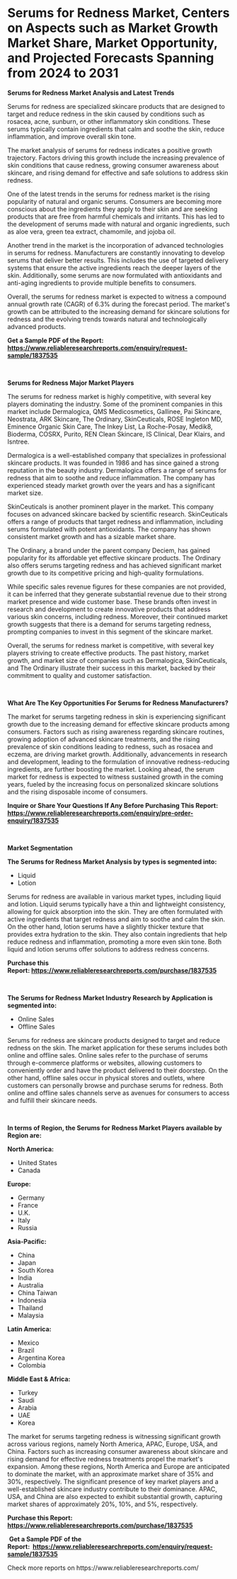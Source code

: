 <p><h1>Serums for Redness Market, Centers on Aspects such as Market Growth Market Share, Market Opportunity, and Projected Forecasts Spanning from 2024 to 2031</h1></p><p><strong>Serums for Redness Market Analysis and Latest Trends</strong></p>
<p><p>Serums for redness are specialized skincare products that are designed to target and reduce redness in the skin caused by conditions such as rosacea, acne, sunburn, or other inflammatory skin conditions. These serums typically contain ingredients that calm and soothe the skin, reduce inflammation, and improve overall skin tone.</p><p>The market analysis of serums for redness indicates a positive growth trajectory. Factors driving this growth include the increasing prevalence of skin conditions that cause redness, growing consumer awareness about skincare, and rising demand for effective and safe solutions to address skin redness.</p><p>One of the latest trends in the serums for redness market is the rising popularity of natural and organic serums. Consumers are becoming more conscious about the ingredients they apply to their skin and are seeking products that are free from harmful chemicals and irritants. This has led to the development of serums made with natural and organic ingredients, such as aloe vera, green tea extract, chamomile, and jojoba oil.</p><p>Another trend in the market is the incorporation of advanced technologies in serums for redness. Manufacturers are constantly innovating to develop serums that deliver better results. This includes the use of targeted delivery systems that ensure the active ingredients reach the deeper layers of the skin. Additionally, some serums are now formulated with antioxidants and anti-aging ingredients to provide multiple benefits to consumers.</p><p>Overall, the serums for redness market is expected to witness a compound annual growth rate (CAGR) of 6.3% during the forecast period. The market's growth can be attributed to the increasing demand for skincare solutions for redness and the evolving trends towards natural and technologically advanced products.</p></p>
<p><strong>Get a Sample PDF of the Report:&nbsp; <a href="https://www.reliableresearchreports.com/enquiry/request-sample/1837535">https://www.reliableresearchreports.com/enquiry/request-sample/1837535</a></strong></p>
<p>&nbsp;</p>
<p><strong>Serums for Redness Major Market Players</strong></p>
<p><p>The serums for redness market is highly competitive, with several key players dominating the industry. Some of the prominent companies in this market include Dermalogica, QMS Medicosmetics, Gallinee, Pai Skincare, Neostrata, ARK Skincare, The Ordinary, SkinCeuticals, ROSE Ingleton MD, Eminence Organic Skin Care, The Inkey List, La Roche-Posay, Medik8, Bioderma, COSRX, Purito, REN Clean Skincare, IS Clinical, Dear Klairs, and Isntree.</p><p>Dermalogica is a well-established company that specializes in professional skincare products. It was founded in 1986 and has since gained a strong reputation in the beauty industry. Dermalogica offers a range of serums for redness that aim to soothe and reduce inflammation. The company has experienced steady market growth over the years and has a significant market size.</p><p>SkinCeuticals is another prominent player in the market. This company focuses on advanced skincare backed by scientific research. SkinCeuticals offers a range of products that target redness and inflammation, including serums formulated with potent antioxidants. The company has shown consistent market growth and has a sizable market share.</p><p>The Ordinary, a brand under the parent company Deciem, has gained popularity for its affordable yet effective skincare products. The Ordinary also offers serums targeting redness and has achieved significant market growth due to its competitive pricing and high-quality formulations.</p><p>While specific sales revenue figures for these companies are not provided, it can be inferred that they generate substantial revenue due to their strong market presence and wide customer base. These brands often invest in research and development to create innovative products that address various skin concerns, including redness. Moreover, their continued market growth suggests that there is a demand for serums targeting redness, prompting companies to invest in this segment of the skincare market.</p><p>Overall, the serums for redness market is competitive, with several key players striving to create effective products. The past history, market growth, and market size of companies such as Dermalogica, SkinCeuticals, and The Ordinary illustrate their success in this market, backed by their commitment to quality and customer satisfaction.</p></p>
<p>&nbsp;</p>
<p><strong>What Are The Key Opportunities For Serums for Redness Manufacturers?</strong></p>
<p><p>The market for serums targeting redness in skin is experiencing significant growth due to the increasing demand for effective skincare products among consumers. Factors such as rising awareness regarding skincare routines, growing adoption of advanced skincare treatments, and the rising prevalence of skin conditions leading to redness, such as rosacea and eczema, are driving market growth. Additionally, advancements in research and development, leading to the formulation of innovative redness-reducing ingredients, are further boosting the market. Looking ahead, the serum market for redness is expected to witness sustained growth in the coming years, fueled by the increasing focus on personalized skincare solutions and the rising disposable income of consumers.</p></p>
<p><strong>Inquire or Share Your Questions If Any Before Purchasing This Report: <a href="https://www.reliableresearchreports.com/enquiry/pre-order-enquiry/1837535">https://www.reliableresearchreports.com/enquiry/pre-order-enquiry/1837535</a></strong></p>
<p>&nbsp;</p>
<p><strong>Market Segmentation</strong></p>
<p><strong>The Serums for Redness Market Analysis by types is segmented into:</strong></p>
<p><ul><li>Liquid</li><li>Lotion</li></ul></p>
<p><p>Serums for redness are available in various market types, including liquid and lotion. Liquid serums typically have a thin and lightweight consistency, allowing for quick absorption into the skin. They are often formulated with active ingredients that target redness and aim to soothe and calm the skin. On the other hand, lotion serums have a slightly thicker texture that provides extra hydration to the skin. They also contain ingredients that help reduce redness and inflammation, promoting a more even skin tone. Both liquid and lotion serums offer solutions to address redness concerns.</p></p>
<p><strong>Purchase this Report:&nbsp;<a href="https://www.reliableresearchreports.com/purchase/1837535">https://www.reliableresearchreports.com/purchase/1837535</a></strong></p>
<p>&nbsp;</p>
<p><strong>The Serums for Redness Market Industry Research by Application is segmented into:</strong></p>
<p><ul><li>Online Sales</li><li>Offline Sales</li></ul></p>
<p><p>Serums for redness are skincare products designed to target and reduce redness on the skin. The market application for these serums includes both online and offline sales. Online sales refer to the purchase of serums through e-commerce platforms or websites, allowing customers to conveniently order and have the product delivered to their doorstep. On the other hand, offline sales occur in physical stores and outlets, where customers can personally browse and purchase serums for redness. Both online and offline sales channels serve as avenues for consumers to access and fulfill their skincare needs.</p></p>
<p>&nbsp;</p>
<p><strong>In terms of Region, the Serums for Redness Market Players available by Region are:</strong></p>
<p>
    <p> <strong> North America: </strong>
        <ul>
            <li>United States</li>
            <li>Canada</li>
        </ul>
        </p> 
    <p> <strong> Europe: </strong>
        <ul>
            <li>Germany</li>
            <li>France</li>
            <li>U.K.</li>
            <li>Italy</li>
            <li>Russia</li>
        </ul>
        </p> 
    <p> <strong> Asia-Pacific: </strong>
        <ul>
            <li>China</li>
            <li>Japan</li>
            <li>South Korea</li>
            <li>India</li>
            <li>Australia</li>
            <li>China Taiwan</li>
            <li>Indonesia</li>
            <li>Thailand</li>
            <li>Malaysia</li>
        </ul>
        </p> 
    <p> <strong> Latin America: </strong>
        <ul>
            <li>Mexico</li>
            <li>Brazil</li>
            <li>Argentina Korea</li>
            <li>Colombia</li>
        </ul>
        </p> 
    <p> <strong> Middle East & Africa: </strong>
        <ul>
            <li>Turkey</li>
            <li>Saudi</li>
            <li>Arabia</li>
            <li>UAE</li>
            <li>Korea</li>
        </ul>
    </p>
    </p>
<p><p>The market for serums targeting redness is witnessing significant growth across various regions, namely North America, APAC, Europe, USA, and China. Factors such as increasing consumer awareness about skincare and rising demand for effective redness treatments propel the market's expansion. Among these regions, North America and Europe are anticipated to dominate the market, with an approximate market share of 35% and 30%, respectively. The significant presence of key market players and a well-established skincare industry contribute to their dominance. APAC, USA, and China are also expected to exhibit substantial growth, capturing market shares of approximately 20%, 10%, and 5%, respectively.</p></p>
<p><strong>Purchase this Report: <a href="https://www.reliableresearchreports.com/purchase/1837535">https://www.reliableresearchreports.com/purchase/1837535</a></strong></p>
<p>&nbsp;<strong>Get a Sample PDF of the Report:&nbsp;&nbsp;<a href="https://www.reliableresearchreports.com/enquiry/request-sample/1837535">https://www.reliableresearchreports.com/enquiry/request-sample/1837535</a></strong></p>
<p><strong></strong></p>
<p>Check more reports on https://www.reliableresearchreports.com/</p>